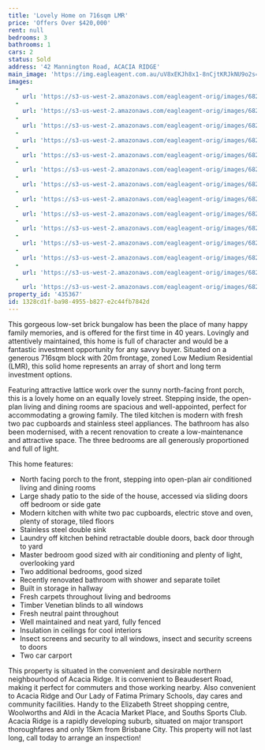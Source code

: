 ```yaml
---
title: 'Lovely Home on 716sqm LMR'
price: 'Offers Over $420,000'
rent: null
bedrooms: 3
bathrooms: 1
cars: 2
status: Sold
address: '42 Mannington Road, ACACIA RIDGE'
main_image: 'https://img.eagleagent.com.au/uV8xEKJh8x1-8nCjtKRJkNU9o2s=/1280x854/smart/https://s3-us-west-2.amazonaws.com/eagleagent-orig/images/6823711/123152126-image-M.jpg'
images:
  -
    url: 'https://s3-us-west-2.amazonaws.com/eagleagent-orig/images/6823724/123152126-image-N.jpg'
  -
    url: 'https://s3-us-west-2.amazonaws.com/eagleagent-orig/images/6823723/123152126-image-L.jpg'
  -
    url: 'https://s3-us-west-2.amazonaws.com/eagleagent-orig/images/6823722/123152126-image-K.jpg'
  -
    url: 'https://s3-us-west-2.amazonaws.com/eagleagent-orig/images/6823721/123152126-image-J.jpg'
  -
    url: 'https://s3-us-west-2.amazonaws.com/eagleagent-orig/images/6823720/123152126-image-I.jpg'
  -
    url: 'https://s3-us-west-2.amazonaws.com/eagleagent-orig/images/6823719/123152126-image-H.jpg'
  -
    url: 'https://s3-us-west-2.amazonaws.com/eagleagent-orig/images/6823718/123152126-image-G.jpg'
  -
    url: 'https://s3-us-west-2.amazonaws.com/eagleagent-orig/images/6823716/123152126-image-E.jpg'
  -
    url: 'https://s3-us-west-2.amazonaws.com/eagleagent-orig/images/6823715/123152126-image-D.jpg'
  -
    url: 'https://s3-us-west-2.amazonaws.com/eagleagent-orig/images/6823714/123152126-image-C.jpg'
  -
    url: 'https://s3-us-west-2.amazonaws.com/eagleagent-orig/images/6823713/123152126-image-B.jpg'
  -
    url: 'https://s3-us-west-2.amazonaws.com/eagleagent-orig/images/6823712/123152126-image-A.jpg'
  -
    url: 'https://s3-us-west-2.amazonaws.com/eagleagent-orig/images/6823711/123152126-image-M.jpg'
  -
    url: 'https://s3-us-west-2.amazonaws.com/eagleagent-orig/images/6823717/123152126-image-F.jpg'
property_id: '435367'
id: 1328cd1f-ba98-4955-b827-e2c44fb7842d
---
```

This gorgeous low-set brick bungalow has been the place of many happy family memories, and is offered for the first time in 40 years. Lovingly and attentively maintained, this home is full of character and would be a fantastic investment opportunity for any savvy buyer. Situated on a generous 716sqm block with 20m frontage, zoned Low Medium Residential (LMR), this solid home represents an array of short and long term investment options.

Featuring attractive lattice work over the sunny north-facing front porch, this is a lovely home on an equally lovely street. Stepping inside, the open-plan living and dining rooms are spacious and well-appointed, perfect for accommodating a growing family. The tiled kitchen is modern with fresh two pac cupboards and stainless steel appliances. The bathroom has also been modernised, with a recent renovation to create a low-maintenance and attractive space. The three bedrooms are all generously proportioned and full of light.

This home features:

*  North facing porch to the front, stepping into open-plan air conditioned living and dining rooms
*  Large shady patio to the side of the house, accessed via sliding doors off bedroom or side gate
*  Modern kitchen with white two pac cupboards, electric stove and oven, plenty of storage, tiled floors
*  Stainless steel double sink
*  Laundry off kitchen behind retractable double doors, back door through to yard
*  Master bedroom good sized with air conditioning and plenty of light, overlooking yard
*  Two additional bedrooms, good sized
*  Recently renovated bathroom with shower and separate toilet
*  Built in storage in hallway
*  Fresh carpets throughout living and bedrooms
*  Timber Venetian blinds to all windows
*  Fresh neutral paint throughout
*  Well maintained and neat yard, fully fenced
*  Insulation in ceilings for cool interiors
*  Insect screens and security to all windows, insect and security screens to doors
*  Two car carport

This property is situated in the convenient and desirable northern neighbourhood of Acacia Ridge. It is convenient to Beaudesert Road, making it perfect for commuters and those working nearby. Also convenient to Acacia Ridge and Our Lady of Fatima Primary Schools, day cares and community facilities. Handy to the Elizabeth Street shopping centre, Woolworths and Aldi in the Acacia Market Place, and Souths Sports Club. Acacia Ridge is a rapidly developing suburb, situated on major transport thoroughfares and only 15km from Brisbane City. This property will not last long, call today to arrange an inspection!